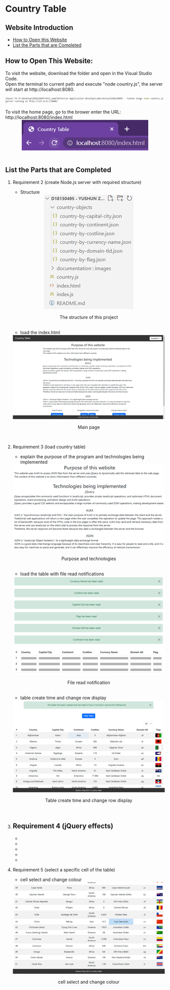 # Country Table

## Website Introduction
- [How to Open this Website](#how-to-open-this-website)
- [List the Parts that are Completed](#list-the-parts-that-are-completed)

## How to Open This Website:
To visit the website, download the folder and open in the Visual Studio Code.
<br>
Open the terminal to current path and execute "node country.js", the server will start at http://localhost:8080.
<div align=center><img src="documentation/images/1-1.png"></div>
<br>
To visit the home page, go to the brower enter the URL: http://localhost:8080/index.html
<div align=center><img src="documentation/images/1-2.png"></div><br>

## List the Parts that are Completed
1. Requirement 2 (create Node.js server with required structure)
    - Structure<br>
    <div align=center><img src="documentation/images/2-1.png"></div>
    <p align=center>The structure of this project</p><br>

    - load the index.html<br>
    <div align=center><img src="documentation/images/2-2.png"></div>
    <p align=center>Main page</p><br>

2. Requirement 3 (load country table)
    - explain the purpose of the program and technologies being implemented<br>
    <div align=center><img src="documentation/images/3-1.png"></div>
    <p align=center>Purpose and technologies</p><br>

    - load the table with file read notifications<br>
    <div align=center><img src="documentation/images/3-2.png"></div>
    <p align=center>File read notification</p><br>

    - table create time and change row display<br>
    <div align=center"><img src="documentation/images/3-3.png"></div>
    <p align=center>Table create time and change row display</p><br>

3. Requirement 4 (jQuery effects)
    -
    -
    -
    -
    -
    -

4. Requirement 5 (select a specific cell of the table)
    - cell select and change colour<br>
    <div align=center><img src="documentation/images/5-1.png"></div>
    <p align=center>cell select and change colour</p><br>
